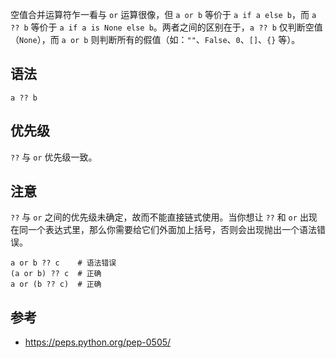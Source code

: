 空值合并运算符乍一看与 `or` 运算很像，但 `a or b` 等价于 `a if a else b`，而 `a ?? b` 等价于 `a if a is None else b`。两者之间的区别在于，`a ?? b` 仅判断空值（`None`），而 `a or b` 则判断所有的假值（如：`""`、`False`、`0`、`[]`、`{}` 等）。

## 语法

```
a ?? b
```

## 优先级

`??` 与 `or` 优先级一致。

## 注意

`??` 与 `or` 之间的优先级未确定，故而不能直接链式使用。当你想让 `??` 和 `or` 出现在同一个表达式里，那么你需要给它们外面加上括号，否则会出现抛出一个语法错误。

```
a or b ?? c    # 语法错误
(a or b) ?? c  # 正确
a or (b ?? c)  # 正确
```

## 参考

- https://peps.python.org/pep-0505/
